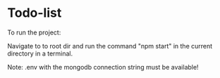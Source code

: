 # Todo-list
 
To run the project: 

Navigate to to root dir and run the command "npm start" in the current directory in a terminal. 

Note: .env with the mongodb connection string must be available! 
